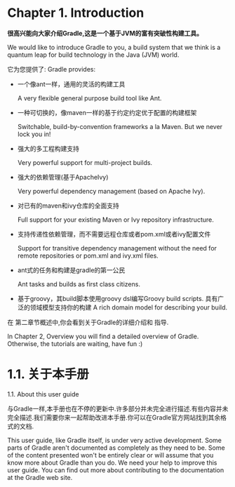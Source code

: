 # Chapter 1. Introduction

**很高兴能向大家介绍Gradle,这是一个基于JVM的富有突破性构建工具。**

We would like to introduce Gradle to you, a build system that we think is a quantum leap for build technology in the Java (JVM) world. 

它为您提供了:
Gradle provides:

* 一个像ant一样，通用的灵活的构建工具

    A very flexible general purpose build tool like Ant.

* 一种可切换的，像maven一样的基于约定约定优于配置的构建框架

    Switchable, build-by-convention frameworks a la Maven. But we never lock you in!

* 强大的多工程构建支持

    Very powerful support for multi-project builds.

* 强大的依赖管理(基于ApacheIvy)

    Very powerful dependency management (based on Apache Ivy).
* 对已有的maven和ivy仓库的全面支持

    Full support for your existing Maven or Ivy repository infrastructure.
* 支持传递性依赖管理，而不需要远程仓库或者pom.xml或者ivy配置文件

    Support for transitive dependency management without the need for remote repositories or pom.xml and ivy.xml files.
* ant式的任务和构建是gradle的第一公民

    Ant tasks and builds as first class citizens.
* 基于groovy，其build脚本使用groovy dsl编写Groovy build scripts.
具有广泛的领域模型支持你的构建
    A rich domain model for describing your build.

在 第二章节概述中,你会看到关于Gradle的详细介绍和 指导.

In Chapter 2, Overview you will find a detailed overview of Gradle. Otherwise, the tutorials are waiting, have fun :)

# 1.1. 关于本手册

1.1. About this user guide


与Gradle一样,本手册也在不停的更新中.许多部分并未完全进行描述.有些内容并未完全描述.我们需要你来一起帮助改进本手册.你可以在Gradle官方网站找到其余格式的文档.

This user guide, like Gradle itself, is under very active development. Some parts of Gradle aren't documented as completely as they need to be. Some of the content presented won't be entirely clear or will assume that you know more about Gradle than you do. We need your help to improve this user guide. You can find out more about contributing to the documentation at the Gradle web site.


